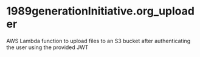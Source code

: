 # 1989generationInitiative.org_uploader
AWS Lambda function to upload files to an S3 bucket after authenticating the user using the provided JWT
